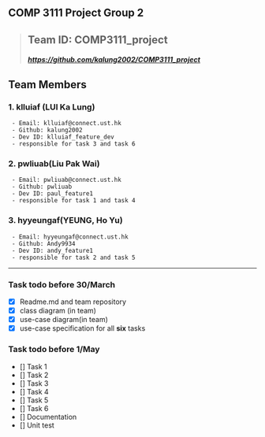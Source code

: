 ## COMP 3111 Project Group 2
>## Team ID: COMP3111_project
>##### https://github.com/kalung2002/COMP3111_project
## Team Members
### 1. klluiaf (LUI Ka Lung)
```
 - Email: klluiaf@connect.ust.hk  
 - Github: kalung2002
 - Dev ID: klluiaf_feature_dev
 - responsible for task 3 and task 6
```
### 2. pwliuab(Liu Pak Wai)
```
 - Email: pwliuab@connect.ust.hk
 - Github: pwliuab
 - Dev ID: paul_feature1
 - responsible for task 1 and task 4
```
### 3. hyyeungaf(YEUNG, Ho Yu)
```
 - Email: hyyeungaf@connect.ust.hk
 - Github: Andy9934
 - Dev ID: andy_feature1
 - responsible for task 2 and task 5
```
***
### Task todo before 30/March
- [x] Readme.md and team repository
- [x] class diagram (in team)
- [x] use-case diagram(in team)
- [x] use-case specification for all **six** tasks
### Task todo before 1/May
- [] Task 1 
- [] Task 2
- [] Task 3
- [] Task 4
- [] Task 5
- [] Task 6
- [] Documentation
- [] Unit test 
